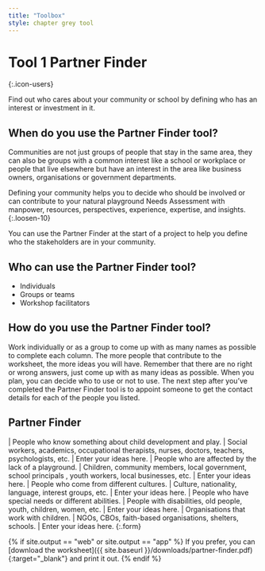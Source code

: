 ```yaml
---
title: "Toolbox"
style: chapter grey tool
---
```


# **Tool 1** Partner Finder
{:.icon-users}

Find out who cares about your community or school by defining who has an interest or investment in it.

## When do you use the Partner Finder tool?

Communities are not just groups of people that stay in the same area, they can also be groups with a common interest like a school or workplace or people that live elsewhere but have an interest in the area like business owners, organisations or government departments.

Defining your community helps you to decide who should be involved or can contribute to your natural playground Needs Assessment with manpower, resources, perspectives, experience, expertise, and insights.
{:.loosen-10}

You can use the Partner Finder at the start of a project to help you define who the stakeholders are in your community.

## Who can use the Partner Finder tool?

-   Individuals
-   Groups or teams
-   Workshop facilitators

## How do you use the Partner Finder tool?

Work individually or as a group to come up with as many names as possible to complete each column. The more people that contribute to the worksheet, the more ideas you will have. Remember that there are no right or wrong answers, just come up with as many ideas as possible. When you plan, you can decide who to use or not to use. The next step after you’ve completed the Partner Finder tool is to appoint someone to get the contact details for each of the people you listed.

## Partner Finder

| People who know something about child development and play. | Social workers, academics, occupational therapists, nurses, doctors, teachers, psychologists, etc. | Enter your ideas here.
| People who are affected by the lack of a playground. | Children, community members, local government, school principals , youth workers, local businesses, etc. | Enter your ideas here.
| People who come from different cultures. | Culture, nationality, language, interest groups, etc. | Enter your ideas here.
| People who have special needs or different abilities. | People with disabilities, old people, youth, children, women, etc. | Enter your ideas here.
| Organisations that work with children. | NGOs, CBOs, faith-based organisations, shelters, schools. | Enter your ideas here.
{:.form}

{% if site.output == "web" or site.output == "app" %}
If you prefer, you can [download the worksheet]({{ site.baseurl }}/downloads/partner-finder.pdf){:target="_blank"} and print it out.
{% endif %}
